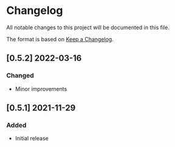 # Changelog
All notable changes to this project will be documented in this file.

The format is based on [Keep a Changelog](https://keepachangelog.com/en/1.0.0/).

## [0.5.2] 2022-03-16
### Changed
- Minor improvements

## [0.5.1] 2021-11-29
### Added
- Initial release
